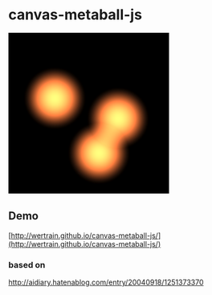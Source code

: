 # canvas-metaball-js

![Screenshot](https://github.com/wertrain/canvas-metaball-js/blob/master/screenshot/00.png)

## Demo

[http://wertrain.github.io/canvas-metaball-js/](http://wertrain.github.io/canvas-metaball-js/)

### based on

http://aidiary.hatenablog.com/entry/20040918/1251373370
